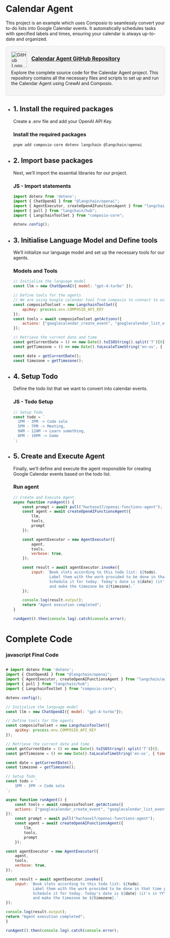 # Calendar Agent

This project is an example which uses Composio to seamlessly convert your to-do lists into Google Calendar events. It automatically schedules tasks with specified labels and times, ensuring your calendar is always up-to-date and organized.

<div style="border: 1px solid #ddd; border-radius: 8px; padding: 16px; width: fit-content; background-color: #f5f5f5;">
  <img src="https://github.githubassets.com/images/modules/logos_page/GitHub-Mark.png" alt="GitHub Logo" width="50" style="vertical-align: middle; margin-right: 10px;">
  <strong style="font-size: 1.2em;"><a href="https://github.com/ComposioHQ/composio/tree/master/js/examples/docs-example/calendar_agent">Calendar Agent GitHub Repository</a></strong>
  <p style="margin-top: 8px; font-size: 1em;">Explore the complete source code for the Calendar Agent project. This repository contains all the necessary files and scripts to set up and run the Calendar Agent using CrewAI and Composio.</p>
</div>



+ ## 1. Install the required packages
  Create a .env file and add your OpenAI API Key.
  ### Install the required packages
  ```javascript
  pnpm add composio-core dotenv langchain @langchain/openai
  ```


+ ## 2. Import base packages
  Next, we’ll import the essential libraries for our project.
  ### JS - Import statements
  ```javascript
  import dotenv from 'dotenv';
  import { ChatOpenAI } from "@langchain/openai";
  import { AgentExecutor, createOpenAIFunctionsAgent } from "langchain/agents";
  import { pull } from "langchain/hub";
  import { LangchainToolSet } from "composio-core";

  dotenv.config();
  ```



+ ## 3. Initialise Language Model and Define tools
  We’ll initialize our language model and set up the necessary tools for our agents.
  ### Models and Tools
  ```javascript
  // Initialize the language model
  const llm = new ChatOpenAI({ model: "gpt-4-turbo" });

  // Define tools for the agents
  // We are using Google calendar tool from composio to connect to our calendar account.
  const composioToolset = new LangchainToolSet({
      apiKey: process.env.COMPOSIO_API_KEY
  });
  const tools = await composioToolset.getActions({
      actions: ["googlecalendar_create_event", "googlecalendar_list_events"]
  });

  // Retrieve the current date and time
  const getCurrentDate = () => new Date().toISOString().split('T')[0];
  const getTimezone = () => new Date().toLocaleTimeString('en-us', { timeZoneName: 'short' }).split(' ')[2];

  const date = getCurrentDate();
  const timezone = getTimezone();
  ```



+ ## 4. Setup Todo
  Define the todo list that we want to convert into calendar events.
  ### JS - Todo Setup
  ```javascript 
  // Setup Todo
  const todo = `
    1PM - 3PM -> Code solo
    5PM - 7PM -> Meeting,
    9AM - 12AM -> Learn something,
    8PM - 10PM -> Game
  `;      
  ```



+ ## 5. Create and Execute Agent
  Finally, we’ll define and execute the agent responsible for creating Google Calendar events based on the todo list.
  ### Run agent
  ```javascript
  // Create and Execute Agent.
  async function runAgent() {
      const prompt = await pull("hwchase17/openai-functions-agent");
      const agent = await createOpenAIFunctionsAgent({
          llm,
          tools,
          prompt
      });

      const agentExecutor = new AgentExecutor({
          agent,
          tools,
          verbose: true,
      });

      const result = await agentExecutor.invoke({
          input: `Book slots according to this todo list: ${todo}. 
                  Label them with the work provided to be done in that time period. 
                  Schedule it for today. Today's date is ${date} (it's in YYYY-MM-DD format) 
                  and make the timezone be ${timezone}.`
      });

      console.log(result.output);
      return "Agent execution completed";
  }

  runAgent().then(console.log).catch(console.error);
  ```




# Complete Code
### javascript Final Code
```javascript

# import dotenv from 'dotenv';
import { ChatOpenAI } from "@langchain/openai";
import { AgentExecutor, createOpenAIFunctionsAgent } from "langchain/agents";
import { pull } from "langchain/hub";
import { LangchainToolSet } from "composio-core";

dotenv.config();

// Initialize the language model
const llm = new ChatOpenAI({ model: "gpt-4-turbo"});

// Define tools for the agents
const composioToolset = new LangchainToolSet({
    apiKey: process.env.COMPOSIO_API_KEY
});

// Retrieve the current date and time
const getCurrentDate = () => new Date().toISOString().split('T')[0];
const getTimezone = () => new Date().toLocaleTimeString('en-us', { timeZoneName: 'short' }).split(' ')[2];

const date = getCurrentDate();
const timezone = getTimezone();

// Setup Todo
const todo = `
    1PM - 3PM -> Code solo
`;

async function runAgent() {
    const tools = await composioToolset.getActions({
    actions: ["googlecalendar_create_event", "googlecalendar_list_events"]
});
    const prompt = await pull("hwchase17/openai-functions-agent");
    const agent = await createOpenAIFunctionsAgent({
        llm,
        tools,
        prompt
    });

const agentExecutor = new AgentExecutor({
    agent,
    tools,
    verbose: true,
});

const result = await agentExecutor.invoke({
    input: `Book slots according to this todo list: ${todo}. 
            Label them with the work provided to be done in that time period. 
            Schedule it for today. Today's date is ${date} (it's in YYYY-MM-DD format) 
            and make the timezone be ${timezone}.`
});

console.log(result.output);
return "Agent execution completed";
}

runAgent().then(console.log).catch(console.error);
```